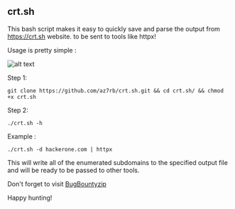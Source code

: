 ## crt.sh

This bash script makes it easy to quickly save and parse the output from https://crt.sh website.
 to be sent to tools like httpx!

Usage is pretty simple :

![alt text](https://raw.githubusercontent.com/az7rb/crt.sh/main/Screenshot/Screenshot_Help.png)

Step 1:
```
git clone https://github.com/az7rb/crt.sh.git && cd crt.sh/ && chmod +x crt.sh
```
Step 2:
```
./crt.sh -h
```
Example :
```
./crt.sh -d hackerone.com | httpx
```

This will write all of the enumerated subdomains to the specified output file and will be ready to be passed to other tools.

Don't forget to visit [BugBountyzip](https://github.com/BugBountyzip)

Happy hunting!
